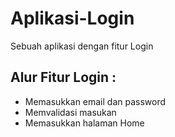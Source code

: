 # Aplikasi-Login
Sebuah aplikasi dengan fitur Login
## Alur Fitur Login : 
* Memasukkan email dan password
* Memvalidasi masukan
* Memasukkan halaman Home
